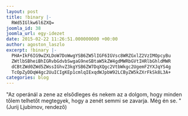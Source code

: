 ```yaml
---
layout: post
title: !binary |-
  RWd5IGlkw6l6ZXQ=
joomla_id: 38
joomla_url: egy-idezet
date: 2015-02-22 11:26:51.000000000 +00:00
author: agoston_laszlo
excerpt: !binary |-
  PHA+IkF6IG9wZXLDoW7DoWwgYSB6ZW5lIGF6IGVsc8WRZGxlZ2VzIMOpcyBu
  ZWtlbSBheiBhIGRvbGdvbSwgaG9neSBtaW5kZW4gdMWRbGVtIHRlbGhldMWR
  dCBtZWd0ZWd5ZWssIGhvZ3kgYSB6ZW7DqXQgc2VtbWkgc2UgemF2YXJqYS4g
  TcOpZyDDqW4gc2UuICIgKEp1cmlqIExqdWJpbW92LCByZW5kZXrFkSk8L3A+
categories: blog
---
```

<p>"Az operánál a zene az elsődleges és nekem az a dolgom, hogy minden tőlem telhetőt megtegyek, hogy a zenét semmi se zavarja. Még én se. " (Jurij Ljubimov, rendező)</p>
